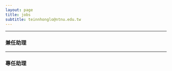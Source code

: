 ```yaml
---
layout: page
title: jobs
subtitle: teinnhonglo@ntnu.edu.tw
---
```


-------------------
### 兼任助理

-------------------
### 專任助理
